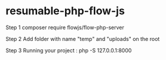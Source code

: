 # resumable-php-flow-js

Step 1
composer require flowjs/flow-php-server

Step 2
Add folder with name "temp" and "uploads" on the root

Step 3
Running your project : php -S 127.0.0.1:8000
